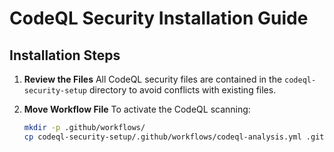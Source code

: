 # CodeQL Security Installation Guide

## Installation Steps

1. **Review the Files**
   All CodeQL security files are contained in the `codeql-security-setup` directory to avoid conflicts with existing files.

2. **Move Workflow File**
   To activate the CodeQL scanning:
   ```bash
   mkdir -p .github/workflows/
   cp codeql-security-setup/.github/workflows/codeql-analysis.yml .github/workflows/
